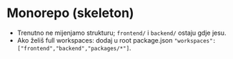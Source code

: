 # Monorepo (skeleton)
- Trenutno ne mijenjamo strukturu; `frontend/` i `backend/` ostaju gdje jesu.
- Ako želiš full workspaces: dodaj u root package.json `"workspaces": ["frontend","backend","packages/*"]`.
